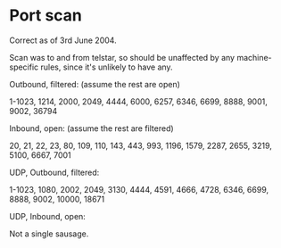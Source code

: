 # Port scan

Correct as of 3rd June 2004.

Scan was to and from telstar, so should be unaffected by any machine-specific rules, since it's unlikely to have any.

Outbound, filtered: (assume the rest are open)

1-1023, 1214, 2000, 2049, 4444, 6000, 6257, 6346, 6699, 8888, 9001, 9002, 36794

Inbound, open: (assume the rest are filtered)

20, 21, 22, 23, 80, 109, 110, 143, 443, 993, 1196, 1579, 2287, 2655, 3219, 5100, 6667, 7001

UDP, Outbound, filtered:

1-1023, 1080, 2002, 2049, 3130, 4444, 4591, 4666, 4728, 6346, 6699, 8888, 9002, 10000, 18671

UDP, Inbound, open:

Not a single sausage.
